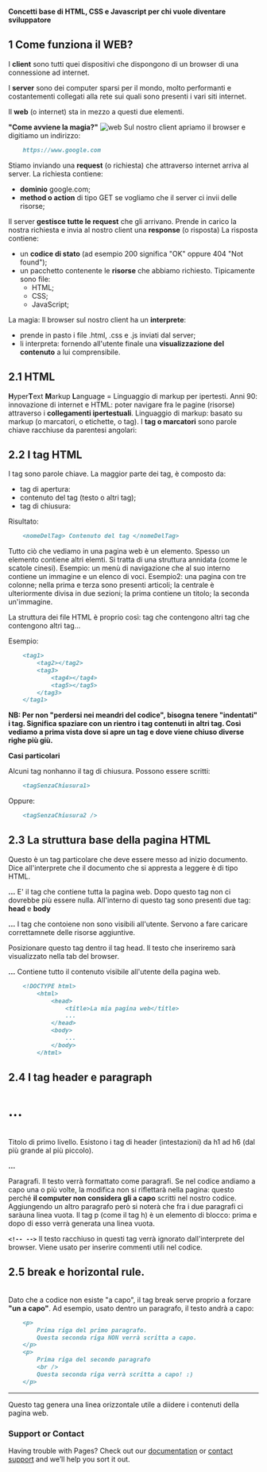 **Concetti base di HTML, CSS e Javascript per chi vuole diventare sviluppatore**

## 1 Come funziona il WEB?

I **client** sono tutti quei dispositivi che dispongono di un browser di una connessione ad internet.

I **server** sono dei computer sparsi per il mondo, molto performanti e costantementi collegati alla rete sui quali sono presenti i vari siti internet. 

Il **web** (o internet) sta in mezzo a questi due elementi.

**"Come avviene la magia?"**
![web](https://user-images.githubusercontent.com/29860929/144933977-ec9fae88-ccc9-40f5-a067-ef1ddcbb65f1.jpg)
Sul nostro client apriamo il browser e digitiamo un indirizzo:
```markdown
    https://www.google.com
```
Stiamo inviando una **request** (o richiesta) che attraverso internet arriva al server.
La richiesta contiene:
- **dominio** google.com;
- **method o action** di tipo GET se vogliamo che il server ci invii delle risorse;

Il server **gestisce tutte le request** che gli arrivano.
Prende in carico la nostra richiesta e invia al nostro client una **response** (o risposta)
La risposta contiene:
- un **codice di stato** (ad esempio 200 significa "OK" oppure 404 "Not found");
- un pacchetto contenente le **risorse** che abbiamo richiesto. Tipicamente sono file:
  - HTML;
  - CSS;
  - JavaScript;

La magia:
Il browser sul nostro client ha un **interprete**:
- prende in pasto i file .html, .css e .js inviati dal server;
- li interpreta: fornendo all'utente finale una **visualizzazione del contenuto** a lui comprensibile.

## 2.1 HTML

**H**yper**T**ext **M**arkup **L**anguage = Linguaggio di markup per ipertesti.
Anni 90: innovazione di internet e HTML: poter navigare fra le pagine (risorse) attraverso i **collegamenti ipertestuali**.
Linguaggio di markup: basato su markup (o marcatori, o etichette, o tag).
I **tag o marcatori** sono parole chiave racchiuse da parentesi angolari: <nomeTagEsempio>

## 2.2 I tag HTML

I tag sono parole chiave.
La maggior parte dei tag, è composto da:
- tag di apertura: <tag>
- contenuto del tag (testo o altri tag);
- tag di chiusura: </tag>

Risultato:
```markdown
    <nomeDelTag> Contenuto del tag </nomeDelTag>
```

Tutto ciò che vediamo in una pagina web è un elemento.
Spesso un elemento contiene altri elemti.
Si tratta di una struttura annidata (come le scatole cinesi).
Esempio: un menù di navigazione che al suo interno contiene un immagine e un elenco di voci.
Esempio2: una pagina con tre colonne; nella prima e terza sono presenti articoli; la centrale è ulteriormente divisa in due sezioni;
    la prima contiene un titolo; la seconda un'immagine.

La struttura dei file HTML è proprio così: tag che contengono altri tag che contengono altri tag...

Esempio:
```markdown
    <tag1>
        <tag2></tag2>
        <tag3>
            <tag4></tag4>
            <tag5></tag5>
        </tag3>
    </tag1>
```
**NB: Per non "perdersi nei meandri del codice", bisogna tenere "indentati" i tag.
Significa spaziare con un rientro i tag contenuti in altri tag.
Così vediamo a prima vista dove si apre un tag e dove viene chiuso diverse righe più giù.**

**Casi particolari**

Alcuni tag nonhanno il tag di chiusura. Possono essere scritti:
```markdown
    <tagSenzaChiusura1>   
```
Oppure:
```markdown
    <tagSenzaChiusura2 />    
```

## 2.3 La struttura base della pagina HTML
**<!DOCTYPE html>**
Questo è un tag particolare che deve essere messo ad inizio documento.
Dice all'interprete che il documento che si appresta a leggere è di tipo HTML.

**<html>...</html>**
E' il tag che contiene tutta la pagina web. Dopo questo tag non ci dovrebbe più essere nulla.
All'interno di questo tag sono presenti due tag: **head** e **body**
        
**<head>...</head>**
I tag che contoiene non sono visibili all'utente. Servono a fare caricare correttamnete delle risorse aggiuntive.

**<title>...</title>**
Posizionare questo tag dentro il tag head. Il testo che inseriremo sarà visualizzato nella tab del browser.
        
**<body>...</body>**
Contiene tutto il contenuto visibile all'utente della pagina web.
```markdown
    <!DOCTYPE html>
        <html>
            <head>
                <title>La mia pagina web</title>
                ...
            </head>
            <body>
                ...
            </body>
        </html>
```

## 2.4 I tag header e paragraph
**<h1>...</h1>**  
Titolo di primo livello. Esistono i tag di header (intestazioni) da h1 ad h6 (dal più grande al più piccolo).
        
**<p>...</p>**
Paragrafi. Il testo verrà formattato come paragrafi.
Se nel codice andiamo a capo una o più volte, la modifica non si riflettarà nella pagina:
questo perché **il computer non considera gli a capo** scritti nel nostro codice.
Aggiungendo un altro paragrafo però si noterà che fra i due paragrafi ci saràuna linea vuota.
Il tag p (come il tag h) è un elemento di blocco: prima e dopo di esso verrà generata una linea vuota.
        
**`<!-- -->`**
Il testo racchiuso in questi tag verrà ignorato dall'interprete del browser.
Viene usato per inserire commenti utili nel codice.
        
## 2.5 break e horizontal rule.
**<br />**
Dato che a codice non esiste "a capo", il tag break serve proprio a forzare **"un a capo"**.
Ad esempio, usato dentro un paragrafo, il testo andrà a capo:
```markdown
    <p>
        Prima riga del primo paragrafo.
        Questa seconda riga NON verrà scritta a capo.
    </p>
    <p>
        Prima riga del secondo paragrafo
        <br />
        Questa seconda riga verrà scritta a capo! :)
    </p>
```

**<hr />**
Questo tag genera una linea orizzontale utile a diidere i contenuti della pagina web.    
        
### Support or Contact

Having trouble with Pages? Check out our [documentation](https://docs.github.com/categories/github-pages-basics/) or [contact support](https://support.github.com/contact) and we’ll help you sort it out.
